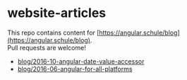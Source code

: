 # website-articles

This repo contains content for [https://angular.schule/blog](https://angular.schule/blog).  
Pull requests are welcome!

* [blog/2016-10-angular-date-value-accessor](blog/2016-10-angular-date-value-accessor)
* [blog/2016-06-angular-for-all-platforms](blog/2016-06-angular-for-all-platforms)
